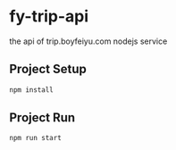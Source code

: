 # fy-trip-api
the api of trip.boyfeiyu.com
nodejs service
## Project Setup

```sh
npm install
```
## Project Run
```sh
npm run start
```
